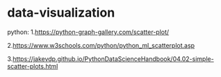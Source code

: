 # data-visualization

python:
1.https://python-graph-gallery.com/scatter-plot/

2.https://www.w3schools.com/python/python_ml_scatterplot.asp

3.https://jakevdp.github.io/PythonDataScienceHandbook/04.02-simple-scatter-plots.html
